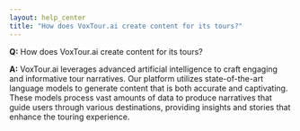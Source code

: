 ```yaml
---
layout: help_center
title: "How does VoxTour.ai create content for its tours?"
---
```


**Q:** How does VoxTour.ai create content for its tours?

**A:** VoxTour.ai leverages advanced artificial intelligence to craft engaging and informative tour narratives. Our platform utilizes state-of-the-art language models to generate content that is both accurate and captivating. These models process vast amounts of data to produce narratives that guide users through various destinations, providing insights and stories that enhance the touring experience.